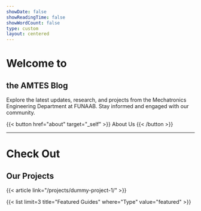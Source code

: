 ```yaml
---
showDate: false
showReadingTime: false
showWordCount: false
type: custom
layout: centered
---
```


<div class="container">
    <h1>Welcome to</h1>
    <h2>the AMTES Blog</h2>
</div>

Explore the latest updates, research, and projects from the Mechatronics Engineering Department at FUNAAB. Stay informed and engaged with our community.

{{< button href="about" target="_self" >}}
About Us
{{< /button >}}

---

<div class="container-2">
    <h1>Check Out</h1>
    <h2>Our Projects</h2>
</div>

{{< article link="/projects/dummy-project-1/" >}}

{{< list limit=3 title="Featured Guides" where="Type" value="featured" >}}
